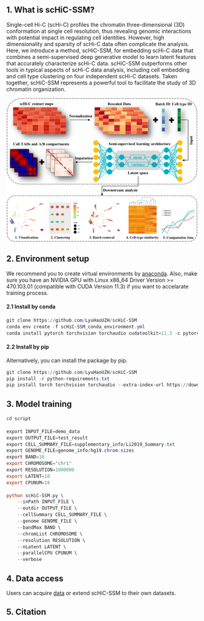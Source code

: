 ﻿

## 1. What is scHiC-SSM?

Single-cell Hi-C (scHi-C) profiles the chromatin three-dimensional (3D) conformation at single cell resolution, thus revealing genomic interactions with potential impact in regulating cell identities. However, high dimensionality and sparsity of scHi-C data often complicate the analysis. Here, we introduce a method, scHiC-SSM, for embedding scHi-C data that combines a semi-supervised deep generative model to learn latent features that accurately characterize scHi-C data. scHiC-SSM outperforms other tools in typical aspects of scHi-C data analysis, including cell embedding and cell type clustering on four independent scHi-C datasets. Taken together, scHiC-SSM represents a powerful tool to facilitate the study of 3D chromatin organization.

![image](https://github.com/LyuHaoUZH/scHiC-SSM/blob/main/img/flowchart.png)

## 2. Environment setup
We recommend you to create virtual environments by [anaconda](https://docs.anaconda.com/anaconda/install/linux/). Also, make sure you have an NVIDIA GPU with Linux x86_64 Driver Version >= 470.103.01 (compatible with CUDA Version 11.3) if you want to accelarate training process.
#### 2.1 Install by conda

```powershell
git clone https://github.com/LyuHaoUZH/scHiC-SSM
conda env create -f scHiC-SSM_conda_environment.yml
conda install pytorch torchvision torchaudio cudatoolkit=11.3 -c pytorch
```
#### 2.2 Install by pip
Alternatively, you can install the package by pip.

```powershell
git clone https://github.com/LyuHaoUZH/scHiC-SSM
pip install -r python-requirements.txt
pip install torch torchvision torchaudio --extra-index-url https://download.pytorch.org/whl/cu113
```
## 3. Model training

```powershell
cd script

export INPUT_FILE=demo_data
export OUTPUT_FILE=test_result
export CELL_SUMMARY_FILE=supplementary_info/Li2019_Summary.txt
export GENOME_FILE=genome_info/hg19.chrom.sizes
export BAND=10
export CHROMOSOME="chr1"
export RESOLUTION=1000000
export LATENT=10
export CPUNUM=10

python scHiC-SSM.py \
    --inPath INPUT_FILE \
    --outdir OUTPUT_FILE \
    --cellSummary CELL_SUMMARY_FILE \
    --genome GENOME_FILE \
    --bandMax BAND \
    --chromList CHROMOSOME \
    --resolution RESOLUTION \
    --nLatent LATENT \
    --parallelCPU CPUNUM \
    --verbose
```
## 4. Data access
Users can acquire [data](https://drive.google.com/drive/folders/1fcq1gKC1OO89tFd3bEEtAWgnveJesSyG?usp=sharing%20Dependencies) or extend scHiC-SSM to their own datasets.
## 5. Citation
